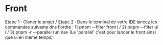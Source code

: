 # Front

Etape 1 : Cloner le projet / 
Etape 2 : Dans le terminal de votre IDE lancez les commandes suivante dns l'ordre :
          1)  pnpm --filter front i   / 
          2)  pnpm --filter ui i      /
          3)  pnpm -r --parallel run dev (Le 'parallel' c'est pour lancer le front ainsi que ui en meme temps)
